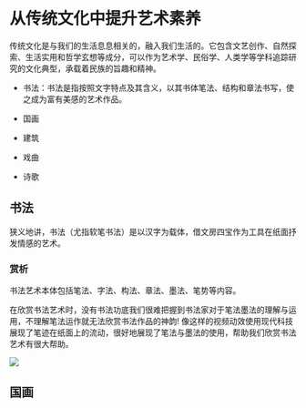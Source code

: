 # 从传统文化中提升艺术素养

传统文化是与我们的生活息息相关的，融入我们生活的。它包含文艺创作、自然探索、生活实用和哲学玄想等成分，可以作为艺术学、民俗学、人类学等学科追踪研究的文化典型，承载着民族的旨趣和精神。

- 书法：书法是指按照文字特点及其含义，以其书体笔法、结构和章法书写，使之成为富有美感的艺术作品。

- 国画

- 建筑

- 戏曲

- 诗歌

## 书法

狭义地讲，书法（尤指软笔书法）是以汉字为载体，借文房四宝作为工具在纸面抒发情感的艺术。

### 赏析

书法艺术本体包括笔法、字法、构法、章法、墨法、笔势等内容。

在欣赏书法艺术时，没有书法功底我们很难把握到书法家对于笔法墨法的理解与运用，不理解笔法运作就无法欣赏书法作品的神韵!
像这样的视频动效使用现代科技展现了笔迹在纸面上的流动，很好地展现了笔法与墨法的使用，帮助我们欣赏书法艺术有很大帮助。

![](http://pic.qiniu.kicre.top/GIF%202022-10-11%2020-41-51.gif)

## 国画
